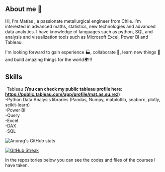 ## About me 👋

Hi, I'm Matías , a passionate metallurgical engineer from Chile. I'm interested in advanced maths, statistics, new technologies and advanced data analytics. I have knowledge of languages such as python, SQL and analysis and visualization tools such as Microsoft Excel, Power BI and Tableau.

I'm looking forward to gain experience 🏭, collaborate 🤝, learn new things 🧠 and build amazing things for the world🌍!!!


## **Skills**

-Tableau **(You can check my public tableau profile here: https://public.tableau.com/app/profile/mat.as.su.rez)** <br />
-Python Data Analysis libraries (Pandas, Numpy, matplotlib, seaborn, plotly, scikit-learn) <br />
-Power BI <br />
-Query <br />
-Excel <br />
-DAX <br />
-SQL <br />

![Anurag's GitHub stats](https://github-readme-stats.vercel.app/api?username=msuarezgalvez&show_icons=true)

[![GitHub Streak](https://github-readme-streak-stats.herokuapp.com/?user=msuarezgalvez&theme=default)](https://github.com/msuarezgalvez/github-readme-streak-stats)




In the repositories below you can see the codes and files of the courses I have taken.

